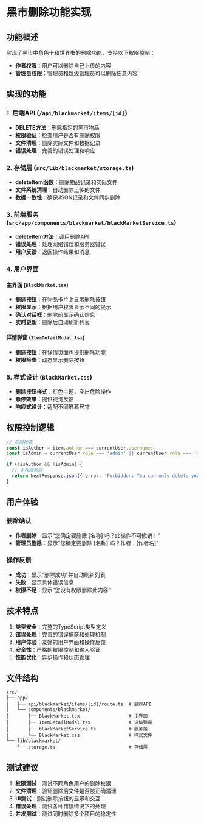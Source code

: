 # 黑市删除功能实现

## 功能概述

实现了黑市中角色卡和世界书的删除功能，支持以下权限控制：

- **作者权限**：用户可以删除自己上传的内容
- **管理员权限**：管理员和超级管理员可以删除任意内容

## 实现的功能

### 1. 后端API (`/api/blackmarket/items/[id]`)

- **DELETE方法**：删除指定的黑市物品
- **权限验证**：检查用户是否有删除权限
- **文件清理**：删除实际文件和数据记录
- **错误处理**：完善的错误处理和响应

### 2. 存储层 (`src/lib/blackmarket/storage.ts`)

- **deleteItem函数**：删除物品记录和实际文件
- **文件系统清理**：自动删除上传的文件
- **数据一致性**：确保JSON记录和文件同步删除

### 3. 前端服务 (`src/app/components/blackmarket/blackMarketService.ts`)

- **deleteItem方法**：调用删除API
- **错误处理**：处理网络错误和服务器错误
- **用户反馈**：返回操作结果和消息

### 4. 用户界面

#### 主界面 (`BlackMarket.tsx`)
- **删除按钮**：在物品卡片上显示删除按钮
- **权限显示**：根据用户权限显示不同的提示
- **确认对话框**：删除前显示确认信息
- **实时更新**：删除后自动刷新列表

#### 详情弹窗 (`ItemDetailModal.tsx`)
- **删除按钮**：在详情页面也提供删除功能
- **权限检查**：动态显示删除按钮

### 5. 样式设计 (`BlackMarket.css`)

- **删除按钮样式**：红色主题，突出危险操作
- **悬停效果**：提供视觉反馈
- **响应式设计**：适配不同屏幕尺寸

## 权限控制逻辑

```typescript
// 权限检查
const isAuthor = item.author === currentUser.username;
const isAdmin = currentUser.role === 'admin' || currentUser.role === 'super_admin';

if (!isAuthor && !isAdmin) {
  // 无权限删除
  return NextResponse.json({ error: 'Forbidden: You can only delete your own content' }, { status: 403 });
}
```

## 用户体验

### 删除确认
- **作者删除**：显示"您确定要删除 [名称] 吗？此操作不可撤销！"
- **管理员删除**：显示"您确定要删除 [名称] 吗？作者：[作者名]"

### 操作反馈
- **成功**：显示"删除成功"并自动刷新列表
- **失败**：显示具体错误信息
- **权限不足**：显示"您没有权限删除此内容"

## 技术特点

1. **类型安全**：完整的TypeScript类型定义
2. **错误处理**：完善的错误捕获和处理机制
3. **用户体验**：友好的用户界面和操作反馈
4. **安全性**：严格的权限控制和输入验证
5. **性能优化**：异步操作和状态管理

## 文件结构

```
src/
├── app/
│   ├── api/blackmarket/items/[id]/route.ts  # 删除API
│   └── components/blackmarket/
│       ├── BlackMarket.tsx                  # 主界面
│       ├── ItemDetailModal.tsx              # 详情弹窗
│       ├── blackMarketService.ts            # 服务层
│       └── BlackMarket.css                  # 样式文件
└── lib/blackmarket/
    └── storage.ts                           # 存储层
```

## 测试建议

1. **权限测试**：测试不同角色用户的删除权限
2. **文件清理**：验证删除后文件是否被正确清理
3. **UI测试**：测试删除按钮的显示和交互
4. **错误处理**：测试各种错误情况下的处理
5. **并发测试**：测试同时删除多个项目的稳定性
